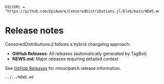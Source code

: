 ```@meta
EditURL = "https://github.com/EpiAware/CensoredDistributions.jl/blob/main/NEWS.md"
```

# Release notes

CensoredDistributions.jl follows a hybrid changelog approach:
- **GitHub Releases**: All releases (automatically generated by TagBot)
- **NEWS.md**: Major releases requiring detailed context

See [GitHub Releases](https://github.com/EpiAware/CensoredDistributions.jl/releases) for  minor/patch release information.

```@include
../../NEWS.md
```
